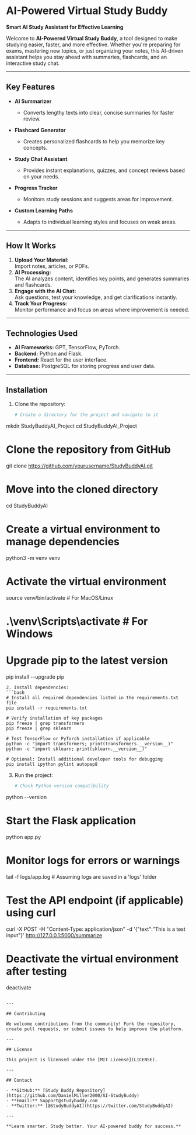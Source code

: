 # AI-Powered Virtual Study Buddy

**Smart AI Study Assistant for Effective Learning**

Welcome to **AI-Powered Virtual Study Buddy**, a tool designed to make studying easier, faster, and more effective. Whether you're preparing for exams, mastering new topics, or just organizing your notes, this AI-driven assistant helps you stay ahead with summaries, flashcards, and an interactive study chat.

---

## Key Features

- **AI Summarizer**
  - Converts lengthy texts into clear, concise summaries for faster review.

- **Flashcard Generator**
  - Creates personalized flashcards to help you memorize key concepts.

- **Study Chat Assistant**
  - Provides instant explanations, quizzes, and concept reviews based on your needs.

- **Progress Tracker**
  - Monitors study sessions and suggests areas for improvement.

- **Custom Learning Paths**
  - Adapts to individual learning styles and focuses on weak areas.

---

## How It Works

1. **Upload Your Material:**  
   Import notes, articles, or PDFs.
2. **AI Processing:**  
   The AI analyzes content, identifies key points, and generates summaries and flashcards.
3. **Engage with the AI Chat:**  
   Ask questions, test your knowledge, and get clarifications instantly.
4. **Track Your Progress:**  
   Monitor performance and focus on areas where improvement is needed.

---

## Technologies Used

- **AI Frameworks:** GPT, TensorFlow, PyTorch.
- **Backend:** Python and Flask.
- **Frontend:** React for the user interface.
- **Database:** PostgreSQL for storing progress and user data.

---

## Installation

1. Clone the repository:
   ```bash
   # Create a directory for the project and navigate to it
mkdir StudyBuddyAI_Project
cd StudyBuddyAI_Project

# Clone the repository from GitHub
git clone https://github.com/yourusername/StudyBuddyAI.git

# Move into the cloned directory
cd StudyBuddyAI

# Create a virtual environment to manage dependencies
python3 -m venv venv

# Activate the virtual environment
source venv/bin/activate  # For MacOS/Linux
# .\venv\Scripts\activate  # For Windows

# Upgrade pip to the latest version
pip install --upgrade pip
   ```
2. Install dependencies:
   ```bash
  # Install all required dependencies listed in the requirements.txt file
pip install -r requirements.txt

# Verify installation of key packages
pip freeze | grep transformers
pip freeze | grep sklearn

# Test TensorFlow or PyTorch installation if applicable
python -c "import transformers; print(transformers.__version__)"
python -c "import sklearn; print(sklearn.__version__)"

# Optional: Install additional developer tools for debugging
pip install ipython pylint autopep8
   ```
3. Run the project:
   ```bash
   # Check Python version compatibility
python --version

# Start the Flask application
python app.py

# Monitor logs for errors or warnings
tail -f logs/app.log  # Assuming logs are saved in a 'logs' folder

# Test the API endpoint (if applicable) using curl
curl -X POST -H "Content-Type: application/json" -d '{"text":"This is a test input"}' http://127.0.0.1:5000/summarize

# Deactivate the virtual environment after testing
deactivate
   ```

---

## Contributing

We welcome contributions from the community! Fork the repository, create pull requests, or submit issues to help improve the platform.

---

## License

This project is licensed under the [MIT License](LICENSE).

---

## Contact

- **GitHub:** [Study Buddy Repository](https://github.com/DanielMiller2000/AI-StudyBuddy)
- **Email:** Support@studybuddy.com  
- **Twitter:** [@StudyBuddyAI](https://twitter.com/StudyBuddyAI)  

---

**Learn smarter. Study better. Your AI-powered buddy for success.**
